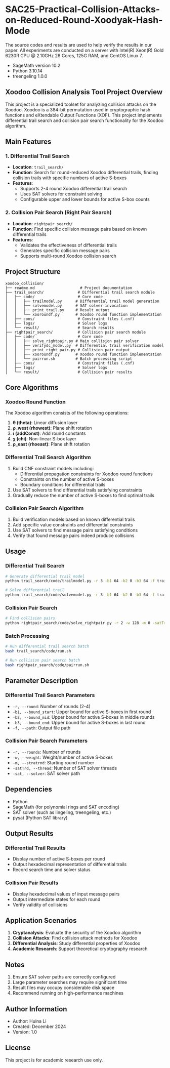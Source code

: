 # SAC25-Practical-Collision-Attacks-on-Reduced-Round-Xoodyak-Hash-Mode
The source codes and results are used to help verify the results in our paper.
All experiments are conducted on a server with Intel(R) Xeon(R) Gold 6230R CPU @ 2.10GHz 26 Cores, 125G RAM, and CentOS Linux 7. 
- SageMath version 10.2
- Python 3.10.14
- treengeling 1.0.0

## Xoodoo Collision Analysis Tool Project Overview

This project is a specialized toolset for analyzing collision attacks on the Xoodoo. Xoodoo is a 384-bit permutation  used in cryptographic hash functions and eXtendable Output Functions (XOF). This project implements differential trail search and collision pair search functionality for the Xoodoo algorithm.

## Main Features

### 1. Differential Trail Search
- **Location**: `trail_search/`
- **Function**: Search for round-reduced Xoodoo differential trails, finding collision trails with specific numbers of active S-boxes
- **Features**:
  - Supports 2-4 round Xoodoo differential trail search
  - Uses SAT solvers for constraint solving
  - Configurable upper and lower bounds for active S-box counts

### 2. Collision Pair Search (Right Pair Search)
- **Location**: `rightpair_search/`
- **Function**: Find specific collision message pairs based on known differential trails
- **Features**:
  - Validates the effectiveness of differential trails
  - Generates specific collision message pairs
  - Supports multi-round Xoodoo collision search

## Project Structure

```
xoodoo_collision/
├── readme.md                    # Project documentation
├── trail_search/               # Differential trail search module
│   ├── code/                   # Core code
│   │   ├── trailmodel.py      # Differential trail model generation
│   │   ├── solvemodel.py      # SAT solver invocation
│   │   ├── print_trail.py     # Result output
│   │   └── xooroundf.py       # Xoodoo round function implementation
│   ├── cons/                   # Constraint files (.cnf)
│   ├── logs/                   # Solver logs
│   └── result/                 # Search results
├── rightpair_search/           # Collision pair search module
│   ├── code/                   # Core code
│   │   ├── solve_rightpair.py # Main collision pair solver
│   │   ├── verifydc_model.py  # Differential trail verification model
│   │   ├── print_right_pair.py # Collision pair output
│   │   ├── xooroundf.py       # Xoodoo round function implementation
│   │   └── pairrun.sh         # Batch processing script
│   ├── cons/                   # Constraint files (.cnf)
│   ├── logs/                   # Solver logs
│   └── result/                 # Collision pair results
```

## Core Algorithms

### Xoodoo Round Function
The Xoodoo algorithm consists of the following operations:
1. **θ (theta)**: Linear diffusion layer
2. **ρ_west (rhowest)**: Plane shift rotation
3. **ι (addConst)**: Add round constants
4. **χ (chi)**: Non-linear S-box layer
5. **ρ_east (rhoeast)**: Plane shift rotation

### Differential Trail Search Algorithm
1. Build CNF constraint models including:
   - Differential propagation constraints for Xoodoo round functions
   - Constraints on the number of active S-boxes
   - Boundary conditions for differential trails
2. Use SAT solvers to find differential trails satisfying constraints
3. Gradually reduce the number of active S-boxes to find optimal trails

### Collision Pair Search Algorithm
1. Build verification models based on known differential trails
2. Add specific value constraints and differential constraints
3. Use SAT solvers to find message pairs satisfying conditions
4. Verify that found message pairs indeed produce collisions

## Usage

### Differential Trail Search

```bash
# Generate differential trail model
python trail_search/code/trailmodel.py -r 3 -b1 64 -b2 0 -b3 64 -f trail_search/cons/

# Solve differential trail
python trail_search/code/solvemodel.py -r 3 -b1 64 -b2 0 -b3 64 -f trail_search/cons/ -sat /path/to/solver -satTrd 4
```

### Collision Pair Search

```bash
# Find collision pairs
python rightpair_search/code/solve_rightpair.py -r 2 -w 128 -m 0 -satTrd 10 -f rightpair_search/cons/ -sat /path/to/solver
```

### Batch Processing

```bash
# Run differential trail search batch
bash trail_search/code/run.sh

# Run collision pair search batch
bash rightpair_search/code/pairrun.sh
```

## Parameter Description

### Differential Trail Search Parameters
- `-r, --round`: Number of rounds (2-4)
- `-b1, --bound_start`: Upper bound for active S-boxes in first round
- `-b2, --bound_mid`: Upper bound for active S-boxes in middle rounds
- `-b3, --bound_end`: Upper bound for active S-boxes in last round
- `-f, --path`: Output file path

### Collision Pair Search Parameters
- `-r, --rounds`: Number of rounds
- `-w, --weight`: Weight/number of active S-boxes
- `-m, --stratrnd`: Starting round number
- `-satTrd, --thread`: Number of SAT solver threads
- `-sat, --solver`: SAT solver path

## Dependencies

- Python
- SageMath (for polynomial rings and SAT encoding)
- SAT solver (such as lingeling, treengeling, etc.)
- pysat (Python SAT library)

## Output Results

### Differential Trail Results
- Display number of active S-boxes per round
- Output hexadecimal representation of differential trails
- Record search time and solver status

### Collision Pair Results
- Display hexadecimal values of input message pairs
- Output intermediate states for each round
- Verify validity of collisions

## Application Scenarios

1. **Cryptanalysis**: Evaluate the security of the Xoodoo algorithm
2. **Collision Attacks**: Find collision attack methods for Xoodoo
3. **Differential Analysis**: Study differential properties of Xoodoo
4. **Academic Research**: Support theoretical cryptography research

## Notes

1. Ensure SAT solver paths are correctly configured
2. Large parameter searches may require significant time
3. Result files may occupy considerable disk space
4. Recommend running on high-performance machines

## Author Information

- Author: Huina Li
- Created: December 2024
- Version: 1.0

## License

This project is for academic research use only.
```



